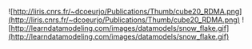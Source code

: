 ![http://liris.cnrs.fr/~dcoeurjo/Publications/Thumb/cube20_RDMA.png](http://liris.cnrs.fr/~dcoeurjo/Publications/Thumb/cube20_RDMA.png)
![http://learndatamodeling.com/images/datamodels/snow_flake.gif](http://learndatamodeling.com/images/datamodels/snow_flake.gif)